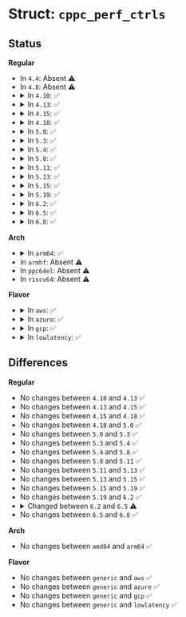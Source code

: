# Struct: <code>cppc_perf_ctrls</code>

## Status
<b>Regular</b>
<ul>
<li>
In <code>4.4</code>: Absent ⚠️
</li>
<li>
In <code>4.8</code>: Absent ⚠️
</li>
<li>
<details>
<summary>In <code>4.10</code>: ✅</summary>

```c
struct cppc_perf_ctrls {
    u32 max_perf;
    u32 min_perf;
    u32 desired_perf;
};
```
</details>
</li>
<li>
<details>
<summary>In <code>4.13</code>: ✅</summary>

```c
struct cppc_perf_ctrls {
    u32 max_perf;
    u32 min_perf;
    u32 desired_perf;
};
```
</details>
</li>
<li>
<details>
<summary>In <code>4.15</code>: ✅</summary>

```c
struct cppc_perf_ctrls {
    u32 max_perf;
    u32 min_perf;
    u32 desired_perf;
};
```
</details>
</li>
<li>
<details>
<summary>In <code>4.18</code>: ✅</summary>

```c
struct cppc_perf_ctrls {
    u32 max_perf;
    u32 min_perf;
    u32 desired_perf;
};
```
</details>
</li>
<li>
<details>
<summary>In <code>5.0</code>: ✅</summary>

```c
struct cppc_perf_ctrls {
    u32 max_perf;
    u32 min_perf;
    u32 desired_perf;
};
```
</details>
</li>
<li>
<details>
<summary>In <code>5.3</code>: ✅</summary>

```c
struct cppc_perf_ctrls {
    u32 max_perf;
    u32 min_perf;
    u32 desired_perf;
};
```
</details>
</li>
<li>
<details>
<summary>In <code>5.4</code>: ✅</summary>

```c
struct cppc_perf_ctrls {
    u32 max_perf;
    u32 min_perf;
    u32 desired_perf;
};
```
</details>
</li>
<li>
<details>
<summary>In <code>5.8</code>: ✅</summary>

```c
struct cppc_perf_ctrls {
    u32 max_perf;
    u32 min_perf;
    u32 desired_perf;
};
```
</details>
</li>
<li>
<details>
<summary>In <code>5.11</code>: ✅</summary>

```c
struct cppc_perf_ctrls {
    u32 max_perf;
    u32 min_perf;
    u32 desired_perf;
};
```
</details>
</li>
<li>
<details>
<summary>In <code>5.13</code>: ✅</summary>

```c
struct cppc_perf_ctrls {
    u32 max_perf;
    u32 min_perf;
    u32 desired_perf;
};
```
</details>
</li>
<li>
<details>
<summary>In <code>5.15</code>: ✅</summary>

```c
struct cppc_perf_ctrls {
    u32 max_perf;
    u32 min_perf;
    u32 desired_perf;
};
```
</details>
</li>
<li>
<details>
<summary>In <code>5.19</code>: ✅</summary>

```c
struct cppc_perf_ctrls {
    u32 max_perf;
    u32 min_perf;
    u32 desired_perf;
};
```
</details>
</li>
<li>
<details>
<summary>In <code>6.2</code>: ✅</summary>

```c
struct cppc_perf_ctrls {
    u32 max_perf;
    u32 min_perf;
    u32 desired_perf;
};
```
</details>
</li>
<li>
<details>
<summary>In <code>6.5</code>: ✅</summary>

```c
struct cppc_perf_ctrls {
    u32 max_perf;
    u32 min_perf;
    u32 desired_perf;
    u32 energy_perf;
};
```
</details>
</li>
<li>
<details>
<summary>In <code>6.8</code>: ✅</summary>

```c
struct cppc_perf_ctrls {
    u32 max_perf;
    u32 min_perf;
    u32 desired_perf;
    u32 energy_perf;
};
```
</details>
</li>
</ul>
<b>Arch</b>
<ul>
<li>
<details>
<summary>In <code>arm64</code>: ✅</summary>

```c
struct cppc_perf_ctrls {
    u32 max_perf;
    u32 min_perf;
    u32 desired_perf;
};
```
</details>
</li>
<li>
In <code>armhf</code>: Absent ⚠️
</li>
<li>
In <code>ppc64el</code>: Absent ⚠️
</li>
<li>
In <code>riscv64</code>: Absent ⚠️
</li>
</ul>
<b>Flavor</b>
<ul>
<li>
<details>
<summary>In <code>aws</code>: ✅</summary>

```c
struct cppc_perf_ctrls {
    u32 max_perf;
    u32 min_perf;
    u32 desired_perf;
};
```
</details>
</li>
<li>
<details>
<summary>In <code>azure</code>: ✅</summary>

```c
struct cppc_perf_ctrls {
    u32 max_perf;
    u32 min_perf;
    u32 desired_perf;
};
```
</details>
</li>
<li>
<details>
<summary>In <code>gcp</code>: ✅</summary>

```c
struct cppc_perf_ctrls {
    u32 max_perf;
    u32 min_perf;
    u32 desired_perf;
};
```
</details>
</li>
<li>
<details>
<summary>In <code>lowlatency</code>: ✅</summary>

```c
struct cppc_perf_ctrls {
    u32 max_perf;
    u32 min_perf;
    u32 desired_perf;
};
```
</details>
</li>
</ul>

## Differences
<b>Regular</b>
<ul>
<li>
No changes between <code>4.10</code> and <code>4.13</code> ✅
</li>
<li>
No changes between <code>4.13</code> and <code>4.15</code> ✅
</li>
<li>
No changes between <code>4.15</code> and <code>4.18</code> ✅
</li>
<li>
No changes between <code>4.18</code> and <code>5.0</code> ✅
</li>
<li>
No changes between <code>5.0</code> and <code>5.3</code> ✅
</li>
<li>
No changes between <code>5.3</code> and <code>5.4</code> ✅
</li>
<li>
No changes between <code>5.4</code> and <code>5.8</code> ✅
</li>
<li>
No changes between <code>5.8</code> and <code>5.11</code> ✅
</li>
<li>
No changes between <code>5.11</code> and <code>5.13</code> ✅
</li>
<li>
No changes between <code>5.13</code> and <code>5.15</code> ✅
</li>
<li>
No changes between <code>5.15</code> and <code>5.19</code> ✅
</li>
<li>
No changes between <code>5.19</code> and <code>6.2</code> ✅
</li>
<li>
<details>
<summary>Changed between <code>6.2</code> and <code>6.5</code> ⚠️</summary>
<ul>
<li>
<b>Field added. </b>
<code>u32 energy_perf</code>
</li>
</ul>
</details>
</li>
<li>
No changes between <code>6.5</code> and <code>6.8</code> ✅
</li>
</ul>
<b>Arch</b>
<ul>
<li>
No changes between <code>amd64</code> and <code>arm64</code> ✅
</li>
</ul>
<b>Flavor</b>
<ul>
<li>
No changes between <code>generic</code> and <code>aws</code> ✅
</li>
<li>
No changes between <code>generic</code> and <code>azure</code> ✅
</li>
<li>
No changes between <code>generic</code> and <code>gcp</code> ✅
</li>
<li>
No changes between <code>generic</code> and <code>lowlatency</code> ✅
</li>
</ul>
